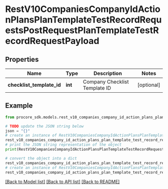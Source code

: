 # RestV10CompaniesCompanyIdActionPlansPlanTemplateTestRecordRequestsPostRequestPlanTemplateTestRecordRequestPayload


## Properties

Name | Type | Description | Notes
------------ | ------------- | ------------- | -------------
**checklist_template_id** | **int** | Company Checklist Template ID | [optional] 

## Example

```python
from procore_sdk.models.rest_v10_companies_company_id_action_plans_plan_template_test_record_requests_post_request_plan_template_test_record_request_payload import RestV10CompaniesCompanyIdActionPlansPlanTemplateTestRecordRequestsPostRequestPlanTemplateTestRecordRequestPayload

# TODO update the JSON string below
json = "{}"
# create an instance of RestV10CompaniesCompanyIdActionPlansPlanTemplateTestRecordRequestsPostRequestPlanTemplateTestRecordRequestPayload from a JSON string
rest_v10_companies_company_id_action_plans_plan_template_test_record_requests_post_request_plan_template_test_record_request_payload_instance = RestV10CompaniesCompanyIdActionPlansPlanTemplateTestRecordRequestsPostRequestPlanTemplateTestRecordRequestPayload.from_json(json)
# print the JSON string representation of the object
print(RestV10CompaniesCompanyIdActionPlansPlanTemplateTestRecordRequestsPostRequestPlanTemplateTestRecordRequestPayload.to_json())

# convert the object into a dict
rest_v10_companies_company_id_action_plans_plan_template_test_record_requests_post_request_plan_template_test_record_request_payload_dict = rest_v10_companies_company_id_action_plans_plan_template_test_record_requests_post_request_plan_template_test_record_request_payload_instance.to_dict()
# create an instance of RestV10CompaniesCompanyIdActionPlansPlanTemplateTestRecordRequestsPostRequestPlanTemplateTestRecordRequestPayload from a dict
rest_v10_companies_company_id_action_plans_plan_template_test_record_requests_post_request_plan_template_test_record_request_payload_from_dict = RestV10CompaniesCompanyIdActionPlansPlanTemplateTestRecordRequestsPostRequestPlanTemplateTestRecordRequestPayload.from_dict(rest_v10_companies_company_id_action_plans_plan_template_test_record_requests_post_request_plan_template_test_record_request_payload_dict)
```
[[Back to Model list]](../README.md#documentation-for-models) [[Back to API list]](../README.md#documentation-for-api-endpoints) [[Back to README]](../README.md)



